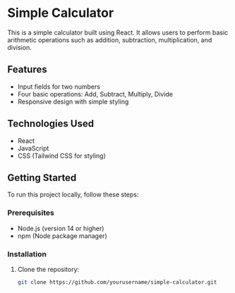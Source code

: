 # Simple Calculator

This is a simple calculator built using React. It allows users to perform basic arithmetic operations such as addition, subtraction, multiplication, and division.

## Features

- Input fields for two numbers
- Four basic operations: Add, Subtract, Multiply, Divide
- Responsive design with simple styling

## Technologies Used

- React
- JavaScript
- CSS (Tailwind CSS for styling)

## Getting Started

To run this project locally, follow these steps:

### Prerequisites

- Node.js (version 14 or higher)
- npm (Node package manager)

### Installation

1. Clone the repository:

   ```bash
   git clone https://github.com/yourusername/simple-calculator.git
